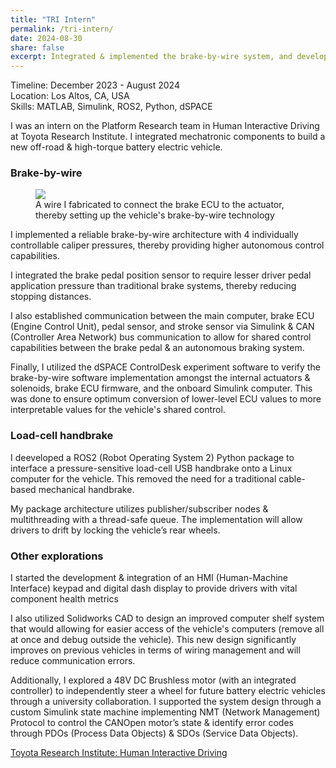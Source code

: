 ```yaml
---
title: "TRI Intern"
permalink: /tri-intern/
date: 2024-08-30
share: false
excerpt: Integrated & implemented the brake-by-wire system, and developed a ROS2 Python package for a load-cell handbrake
---
```


Timeline: December 2023 - August 2024<br>
Location: Los Altos, CA, USA<br>
Skills: MATLAB, Simulink, ROS2, Python, dSPACE

I was an intern on the Platform Research team in Human Interactive Driving at Toyota Research Institute. I integrated mechatronic components to build a new off-road & high-torque battery electric vehicle.

### Brake-by-wire
<figure>
<img src= "/assets/images/tri-brake-ecu-to-actuator-wire.png">
<figcaption> A wire I fabricated to connect the brake ECU to the actuator, thereby setting up the vehicle's brake-by-wire technology</figcaption>
</figure>
I implemented a reliable brake-by-wire architecture with 4 individually controllable caliper pressures, thereby providing higher autonomous control capabilities.

I integrated the brake pedal position sensor to require lesser driver pedal application pressure than traditional brake systems, thereby reducing stopping distances.

I also established communication between the main computer, brake ECU (Engine Control Unit), pedal sensor, and stroke sensor via Simulink & CAN (Controller Area Network) bus communication to allow for shared control capabilities between the brake pedal & an autonomous braking system.

Finally, I utilized the dSPACE ControlDesk experiment software to verify the brake-by-wire software implementation amongst the internal actuators & solenoids, brake ECU firmware, and the onboard Simulink computer. This was done to ensure optimum conversion of lower-level ECU values to more interpretable values for the vehicle's shared control.

### Load-cell handbrake
I deeveloped a ROS2 (Robot Operating System 2) Python package to interface a pressure-sensitive load-cell USB handbrake onto a Linux computer for the vehicle. This removed the need for a traditional cable-based mechanical handbrake.

My package architecture utilizes publisher/subscriber nodes & multithreading with a thread-safe queue. The implementation will allow drivers to drift by locking the vehicle’s rear wheels.

### Other explorations
I started the development & integration of an HMI (Human-Machine Interface) keypad and digital dash display to provide drivers with vital component health metrics

I also utilized Solidworks CAD to design an improved computer shelf system that would allowing for easier access of the vehicle's computers (remove all at once and debug outside the vehicle). This new design significantly improves on previous vehicles in terms of wiring management and will reduce communication errors.

Additionally, I explored a 48V DC Brushless motor (with an integrated controller) to independently steer a wheel for future battery electric vehicles through a university collaboration. I supported the system design through a custom Simulink state machine implementing NMT (Network Management) Protocol to control the CANOpen motor’s state & identify error codes through PDOs (Process Data Objects) & SDOs (Service Data Objects).


​[Toyota Research Institute: Human Interactive Driving](https://www.tri.global/our-work/human-interactive-driving)